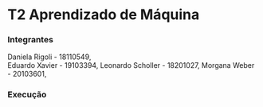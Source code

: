 # T2 Aprendizado de Máquina

### Integrantes 
 Daniela Rigoli - 18110549,  
 Eduardo Xavier - 19103394, 
 Leonardo Scholler - 18201027, 
 Morgana Weber - 20103601, 

### Execução

